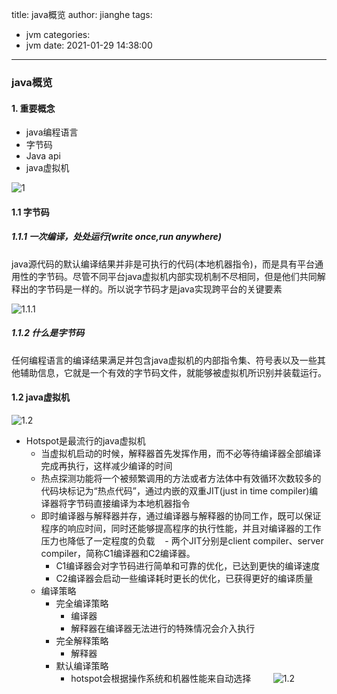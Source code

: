 title: java概览
author: jianghe
tags:
  - jvm
categories:
  - jvm
date: 2021-01-29 14:38:00
---
### java概览

#### 1. 重要概念
- java编程语言
- 字节码
- Java api
- java虚拟机


![1](/images/pasted-9.png)

#### 1.1 字节码

##### 1.1.1 一次编译，处处运行(write once,run anywhere)
java源代码的默认编译结果并非是可执行的代码(本地机器指令)，而是具有平台通用性的字节码。尽管不同平台java虚拟机内部实现机制不尽相同，但是他们共同解释出的字节码是一样的。所以说字节码才是java实现跨平台的关键要素

![1.1.1](/images/pasted-5.png)


##### 1.1.2 什么是字节码
任何编程语言的编译结果满足并包含java虚拟机的内部指令集、符号表以及一些其他辅助信息，它就是一个有效的字节码文件，就能够被虚拟机所识别并装载运行。

#### 1.2 java虚拟机

![1.2](/images/pasted-6.png)

- Hotspot是最流行的java虚拟机
	- 当虚拟机启动的时候，解释器首先发挥作用，而不必等待编译器全部编译完成再执行，这样减少编译的时间
	- 热点探测功能将一个被频繁调用的方法或者方法体中有效循环次数较多的代码块标记为“热点代码”，通过内嵌的双重JIT(just in time compiler)编译器将字节码直接编译为本地机器指令
	- 即时编译器与解释器并存，通过编译器与解释器的协同工作，既可以保证程序的响应时间，同时还能够提高程序的执行性能，并且对编译器的工作压力也降低了一定程度的负载
    - 两个JIT分别是client compiler、server compiler，简称C1编译器和C2编译器。
		- C1编译器会对字节码进行简单和可靠的优化，已达到更快的编译速度
		- C2编译器会启动一些编译耗时更长的优化，已获得更好的编译质量
	- 编译策略
		- 完全编译策略
			- 编译器
            - 解释器在编译器无法进行的特殊情况会介入执行
		- 完全解释策略
			- 解释器
		- 默认编译策略
			- hotspot会根据操作系统和机器性能来自动选择
    
    
![1.2](/images/pasted-8.png)